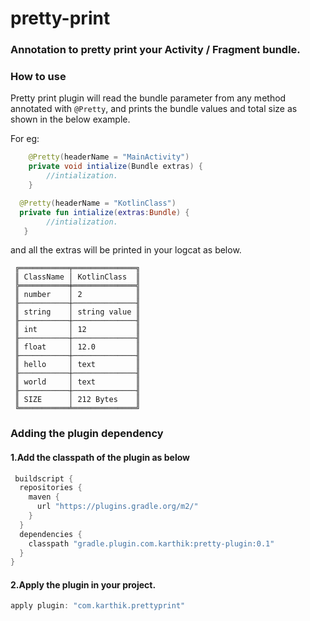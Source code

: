 # pretty-print    <img src="https://img.shields.io/badge/0.10-release-green.svg" alt="">

### Annotation to pretty print your Activity / Fragment bundle.

### How to use
Pretty print plugin will read the bundle parameter from any method annotated with `@Pretty`, and prints the bundle values and total size as shown in the below example.

For eg:

```java
    @Pretty(headerName = "MainActivity")
    private void intialize(Bundle extras) {
        //intialization.
    }
```

```kotlin
  @Pretty(headerName = "KotlinClass")
  private fun intialize(extras:Bundle) {
        //intialization.
   }
```

and all the extras will be printed in your logcat as below.

```
 ╔═══════════╤══════════════╗
 ║ ClassName │ KotlinClass  ║
 ╠═══════════╪══════════════╣
 ║ number    │ 2            ║
 ╟───────────┼──────────────╢
 ║ string    │ string value ║
 ╟───────────┼──────────────╢
 ║ int       │ 12           ║
 ╟───────────┼──────────────╢
 ║ float     │ 12.0         ║
 ╟───────────┼──────────────╢
 ║ hello     │ text         ║
 ╟───────────┼──────────────╢
 ║ world     │ text         ║
 ╟───────────┼──────────────╢
 ║ SIZE      │ 212 Bytes    ║
 ╚═══════════╧══════════════╝

```

### Adding the plugin dependency

#### 1.Add the classpath of the plugin as below
```groovy
 buildscript {
  repositories {
    maven {
      url "https://plugins.gradle.org/m2/"
    }
  }
  dependencies {
    classpath "gradle.plugin.com.karthik:pretty-plugin:0.1"
  }
}
```

#### 2.Apply the plugin in your project.
```groovy
apply plugin: "com.karthik.prettyprint"
```
